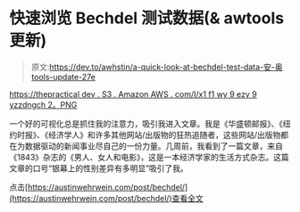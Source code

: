 # 快速浏览 Bechdel 测试数据(& awtools 更新)

> 原文:[https://dev.to/awhstin/a-quick-look-at-bechdel-test-data-安-奥 tools-update-27e](https://dev.to/awhstin/a-quick-look-at-bechdel-test-data--an-awtools-update-27e)

[https://thepractical dev . S3 . Amazon AWS . com/I/x1 f1 wy 9 ezy 9 yzzdngch 2。PNG](https://thepracticaldev.s3.amazonaws.com/i/x1f1wy9ezy9yzzdngch2.PNG)

一个好的可视化总是抓住我的注意力，吸引我进入文章。我是《华盛顿邮报》、《纽约时报》、《经济学人》和许多其他网站/出版物的狂热追随者，这些网站/出版物都在为数据驱动的新闻事业尽自己的一份力量。几周前，我看到了一篇文章，来自《1843》杂志的《男人、女人和电影》，这是一本经济学家的生活方式杂志。这篇文章的口号“银幕上的性别差异有多明显”吸引了我。

点击[https://austinwehrwein.com/post/bechdel/](https://austinwehrwein.com/post/bechdel/)查看全文
